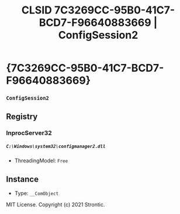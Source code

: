 ﻿---
title: "CLSID 7C3269CC-95B0-41C7-BCD7-F96640883669 | ConfigSession2"
excerpt: What is COM-Object CLSID 7C3269CC-95B0-41C7-BCD7-F96640883669?
---

# {7C3269CC-95B0-41C7-BCD7-F96640883669}

### `ConfigSession2`

## Registry


### InprocServer32

##### `C:\Windows\system32\configmanager2.dll`
* ThreadingModel: `Free`

## Instance

* Type: `__ComObject`

MIT License. Copyright (c) 2021 Strontic.


